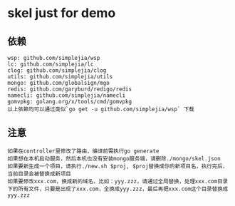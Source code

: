 # skel just for demo

## 依赖
    wsp: github.com/simplejia/wsp
    lc: github.com/simplejia/lc
    clog: github.com/simplejia/clog
    utils: github.com/simplejia/utils
    mongo: github.com/globalsign/mgo
    redis: github.com/garyburd/redigo/redis
    namecli: github.com/simplejia/namecli
    gomvpkg: golang.org/x/tools/cmd/gomvpkg
    以上依赖均可以通过类似`go get -u github.com/simplejia/wsp` 下载

## 注意
    如果在controller里修改了路由，编译前需执行go generate
    如果想在本机启动服务，然后本机也没有安装mongo服务端，请删除./mongo/skel.json
    如果要新生成一个项目，请执行./new.sh $proj, $proj替换成你的新项目名，执行完后，当前目录会被替换成新项目
    如果要修改xxx.com，换成新的域名，比如：yyy.zzz，请通过全局替换，处理xxx.com目录下的所有文件，只要是出现了xxx.com，全换成yyy.zzz，最后再把xxx.com这个目录替换成yyy.zzz

